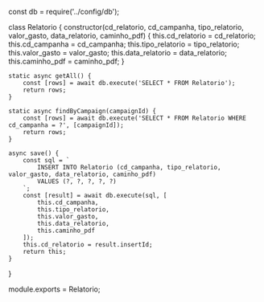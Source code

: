 const db = require('../config/db');

class Relatorio {
    constructor(cd_relatorio, cd_campanha, tipo_relatorio, valor_gasto, data_relatorio, caminho_pdf) {
        this.cd_relatorio = cd_relatorio;
        this.cd_campanha = cd_campanha;
        this.tipo_relatorio = tipo_relatorio;
        this.valor_gasto = valor_gasto;
        this.data_relatorio = data_relatorio;
        this.caminho_pdf = caminho_pdf;
    }

    static async getAll() {
        const [rows] = await db.execute('SELECT * FROM Relatorio');
        return rows;
    }

    static async findByCampaign(campaignId) {
        const [rows] = await db.execute('SELECT * FROM Relatorio WHERE cd_campanha = ?', [campaignId]);
        return rows;
    }

    async save() {
        const sql = `
            INSERT INTO Relatorio (cd_campanha, tipo_relatorio, valor_gasto, data_relatorio, caminho_pdf)
            VALUES (?, ?, ?, ?, ?)
        `;
        const [result] = await db.execute(sql, [
            this.cd_campanha,
            this.tipo_relatorio,
            this.valor_gasto,
            this.data_relatorio,
            this.caminho_pdf
        ]);
        this.cd_relatorio = result.insertId;
        return this;
    }
}

module.exports = Relatorio;
